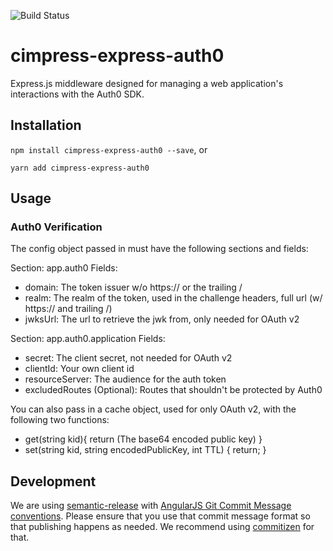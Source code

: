 ![Build Status](https://travis-ci.org/Cimpress-MCP/cimpress-express-auth0.svg?branch=master)

# cimpress-express-auth0
Express.js middleware designed for managing a web application's interactions with the Auth0 SDK.

## Installation
`npm install cimpress-express-auth0 --save`, or

`yarn add cimpress-express-auth0`

## Usage

### Auth0 Verification
The config object passed in must have the following sections and fields:

Section: app.auth0
Fields:
* domain: The token issuer w/o https:// or the trailing /
* realm: The realm of the token, used in the challenge headers, full url (w/ https:// and trailing /)
* jwksUrl: The url to retrieve the jwk from, only needed for OAuth v2

Section: app.auth0.application
Fields:
* secret: The client secret, not needed for OAuth v2
* clientId: Your own client id
* resourceServer: The audience for the auth token
* excludedRoutes (Optional): Routes that shouldn't be protected by Auth0

You can also pass in a cache object, used for only OAuth v2, with the following two functions:
- get(string kid){
  return (The base64 encoded public key)
}
- set(string kid, string encodedPublicKey, int TTL) {
  return;
}

## Development
We are using [semantic-release](https://github.com/semantic-release/semantic-release) with [AngularJS Git Commit Message conventions](https://docs.google.com/document/d/1QrDFcIiPjSLDn3EL15IJygNPiHORgU1_OOAqWjiDU5Y/edit). Please ensure that you use that commit message format so that publishing happens as needed. We recommend using [commitizen](https://github.com/commitizen/cz-cli) for that.
